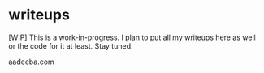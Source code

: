 # writeups
[WIP]
This is a work-in-progress. I plan to put all my writeups here as well or the code for it at least.
Stay tuned.

aadeeba.com
